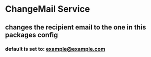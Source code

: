 # ChangeMail Service

## changes the recipient email to the one in this packages config

### default is set to: example@example.com
